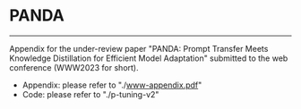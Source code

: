 # PANDA

***
Appendix for the under-review paper "PANDA: Prompt Transfer Meets Knowledge Distillation for Efficient Model Adaptation" submitted to the web conference (WWW2023 for short).

<!-- * <a href="https://github.com/WHU-ZQH/PANDA/blob/main/www-appendix.pdf">Appendix</a>
* <a href="https://github.com/WHU-ZQH/PANDA/tree/main/p-tuning-v2">Code</a> -->

* Appendix: please refer to "./www-appendix.pdf"
* Code: please refer to "./p-tuning-v2"

